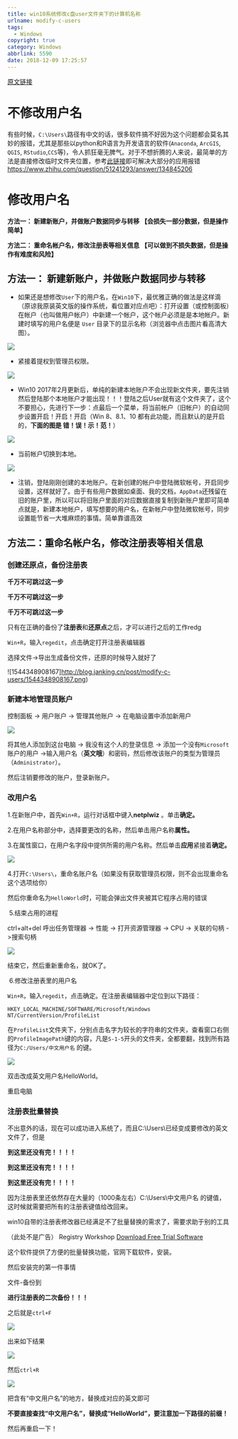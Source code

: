 ```yaml
---
title: win10系统修改c盘user文件夹下的计算机名称
urlname: modify-c-users
tags:
  - Windows
copyright: true
category: Windows
abbrlink: 5590
date: 2018-12-09 17:25:57
---
```


[原文链接](https://www.zhihu.com/question/51241293/answer/125148050)

# 不修改用户名

有些时候，`C:\Users\`路径有中文的话，很多软件搞不好因为这个问题都会莫名其妙的报错，尤其是那些以python和R语言为开发语言的软件(`Anaconda`, `ArcGIS`, `QGIS`, `RStudio`,`CCS`等)，令人抓狂毫无脾气。对于不想折腾的人来说，最简单的方法是直接修改临时文件夹位置，参考[此链接](https://www.zhihu.com/question/51241293/answer/134845206)即可解决大部分的应用报错
https://www.zhihu.com/question/51241293/answer/134845206

<!-- more --> 

# 修改用户名

**方法一： 新建新账户，并做账户数据同步与转移 【会损失一部分数据，但是操作简单】**

**方法二： 重命名帐户名，修改注册表等相关信息 【可以做到不损失数据，但是操作有难度和风险】**

## 方法一： 新建新账户，并做账户数据同步与转移

- 如果还是想修改`User`下的用户名，在`Win10`下，最优雅正确的做法是这样滴（原谅我原装英文版的操作系统，看位置对应点吧）：打开设置（或控制面板）在帐户（也叫做用户帐户）中新建一个帐户，这个帐户必须是是本地帐户。新建时填写的用户名便是 `User` 目录下的显示名称（浏览器中点击图片看高清大图）。

![](http://blog.janking.cn/post/modify-c-users/1.jpg)



- 紧接着提权到管理员权限。



![](http://blog.janking.cn/post/modify-c-users/2.jpg)

- Win10 2017年2月更新后，单纯的新建本地账户不会出现新文件夹，要先注销然后登陆那个本地账户才能出现！！！登陆之后User就有这个文件夹了，这个不要担心，先进行下一步：点最后一个菜单，将当前帐户（旧帐户）的自动同步设置开启！开启！开启（Win 8、8.1、10 都有此功能，而且默认的是开启的，**下面的图是 错！误！示！范！**）

![](http://blog.janking.cn/post/modify-c-users/3.jpg)



- 当前帐户切换到本地。


![](http://blog.janking.cn/post/modify-c-users/4.jpg)





- 注销，登陆刚刚创建的本地账户。在新创建的帐户中登陆微软帐号，开启同步设置，这样就好了。由于有些用户数据如桌面、我的文档，`AppData`还残留在旧的账户里，所以可以将旧账户里面的对应数据直接复制到新账户里即可简单点就是，新建本地帐户，填写想要的用户名，在新帐户中登陆微软帐号，同步设置能节省一大堆麻烦的事情。简单靠谱高效


## 方法二：重命名帐户名，修改注册表等相关信息

### 创建还原点，备份注册表

**千万不可跳过这一步**

**千万不可跳过这一步**

**千万不可跳过这一步**

只有在正确的备份了**注册表**和**还原点**之后，才可以进行之后的工作redg

`Win+R`，输入`regedit`，点击确定打开注册表编辑器

选择文件->导出生成备份文件，还原的时候导入就好了

![1544348908167]http://blog.janking.cn/post/modify-c-users/1544348908167.png)

### 新建本地管理员账户

控制面板 -> 用户账户 -> 管理其他账户 -> 在电脑设置中添加新用户

![](http://blog.janking.cn/post/modify-c-users/5.jpg)



将其他人添加到这台电脑 -> 我没有这个人的登录信息 -> 添加一个没有`Microsoft`账户的用户 ->输入用户名（**英文哦**）和密码，然后修改该账户的类型为管理员（`Administrator`）。

然后注销要修改的账户，登录新账户。



### 改用户名

1.在新账户中，首先`Win+R`，运行对话框中键入**netplwiz** 。单击**确定。**

2.在用户名称部分中，选择要更改的名称，然后单击用户名称**属性。**

3.在属性窗口，在用户名字段中提供所需的用户名称。然后单击**应用**紧接着**确定。**



![](http://blog.janking.cn/post/modify-c-users/6.jpg)

​	4.打开`C:\Users\`，重命名账户名（如果没有获取管理员权限，则不会出现重命名这个选项给你）

然后你重命名为`HelloWorld`时，可能会弹出文件夹被其它程序占用的错误



​	5.结束占用的进程

ctrl+alt+del 呼出任务管理器 -> 性能 -> 打开资源管理器 -> CPU -> 关联的句柄 ->搜索句柄

![](http://blog.janking.cn/post/modify-c-users/7.jpg)

结束它，然后重新重命名，就OK了。

​	6.修改注册表里的用户名

`Win+R`，输入`regedit`，点击确定。在注册表编辑器中定位到以下路径：

`HKEY_LOCAL_MACHINE/SOFTWARE/Microsoft/Windows NT/CurrentVersion/ProfileList`

在`ProfileList`文件夹下，分别点击名字为较长的字符串的文件夹，查看窗口右侧的`ProfileImagePath`键的内容，凡是`S-1-5`开头的文件夹，全都要翻，找到所有路径为`C:/Users/中文用户名` 的键。

![](http://blog.janking.cn/post/modify-c-users/8.jpg)

双击改成英文用户名HelloWorld。

重启电脑

### 注册表批量替换

不出意外的话，现在可以成功进入系统了，而且C:\Users\已经变成要修改的英文文件了，但是

**到这里还没有完！！！！**

**到这里还没有完！！！！** 

**到这里还没有完！！！！**

因为注册表里还依然存在大量的（1000条左右）C:\Users\中文用户名  的键值，这时候就需要把所有的注册表键值给改回来。

win10自带的注册表修改器已经满足不了批量替换的需求了，需要求助于别的工具

（此处不是广告）
Registry Workshop  [Download Free Trial Software](https://link.zhihu.com/?target=http%3A//www.torchsoft.com/en/download.html)

这个软件提供了方便的批量替换功能，官网下载软件，安装。

然后安装完的第一件事情

文件-备份到

**进行注册表的二次备份！！！**

之后就是`ctrl+F`

![](http://blog.janking.cn/post/modify-c-users/8.jpg)

出来如下结果

![](http://blog.janking.cn/post/modify-c-users/9.jpg)

然后`ctrl+R`

![](http://blog.janking.cn/post/modify-c-users/10.jpg)

把含有“中文用户名”的地方，替换成对应的英文即可

**不要直接查找“中文用户名”，替换成“HelloWorld”，要注意加一下路径的前缀！**

然后再重启一下！

<!-- more --> 